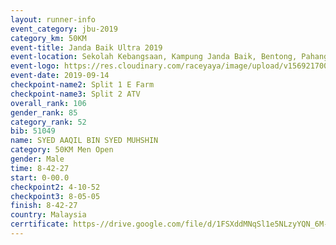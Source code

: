 ```yaml
---
layout: runner-info 
event_category: jbu-2019 
category_km: 50KM 
event-title: Janda Baik Ultra 2019  
event-location: Sekolah Kebangsaan, Kampung Janda Baik, Bentong, Pahang, Malaysia 
event-logo: https://res.cloudinary.com/raceyaya/image/upload/v1569217009/logo/janda-baik_vch1pc.jpg 
event-date: 2019-09-14 
checkpoint-name2: Split 1 E Farm 
checkpoint-name3: Split 2 ATV 
overall_rank: 106
gender_rank: 85
category_rank: 52
bib: 51049
name: SYED AAQIL BIN SYED MUHSHIN
category: 50KM Men Open
gender: Male
time: 8-42-27
start: 0-00.0
checkpoint2: 4-10-52
checkpoint3: 8-05-05
finish: 8-42-27
country: Malaysia
cerrtificate: https-//drive.google.com/file/d/1FSXddMNqSl1e5NLzyYQN_6M-_rt3KWVX/view?usp=sharing
---
```

